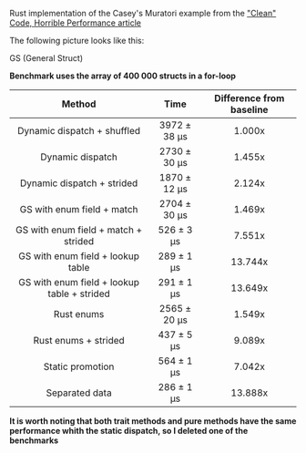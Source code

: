Rust implementation of the Casey's Muratori example from the ["Clean" Code, Horrible Performance article][clean-code]

The following picture looks like this:

GS (General Struct)

**Benchmark uses the array of 400 000 structs in a for-loop**

**Method**|**Time**|**Difference from baseline**
:-----:|:-----:|:-----:
Dynamic dispatch + shuffled|3972 ± 38 µs|1.000x
Dynamic dispatch|2730 ± 30 µs|1.455x
Dynamic dispatch + strided|1870 ± 12 µs|2.124x
GS with enum field + match|2704 ± 30 µs|1.469x
GS with enum field + match + strided|526 ± 3 µs|7.551x
GS with enum field + lookup table|289 ± 1 µs|13.744x
GS with enum field + lookup table + strided|291 ± 1 µs|13.649x
Rust enums|2565 ± 20 µs|1.549x
Rust enums + strided|437 ± 5 µs|9.089x
Static promotion|564 ± 1 µs|7.042x
Separated data|286 ± 1 µs|13.888x

**It is worth noting that both trait methods and pure methods have the same performance whith the static dispatch, so I deleted one of the benchmarks**

[clean-code]: https://www.computerenhance.com/p/clean-code-horrible-performance
